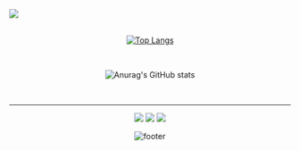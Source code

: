 

<img src="https://capsule-render.vercel.app/api?type=slice&color=gradient&height=300&section=header&text=while(true){new%20effort();}&fontSize=60&fontAlign=50" />

<div align="center">

<br/>
 
[![Top Langs](https://github-readme-stats.vercel.app/api/top-langs/?username=KorBetterCoder)](https://github.com/KorBetterCoder/github-readme-stats)

<br/>
 
![Anurag's GitHub stats](https://github-readme-stats.vercel.app/api?username=KorBetterCoder&show_icons=true&theme=radical)

<br/>
<hr>
 
<!-- 블로그 --><a href="http://bettercoding.tistory.com"><img src="https://img.shields.io/badge/Tech Blog-000000?style=plastic&logo=Tistory&logoColor=white"/></a>&nbsp;<!-- 지메일 --><a href="https://mail.google.com/mail/u/0/#inbox?compose=CllgCJZWPVnckhSFHKcsQjjbZHDDjtsQWrqLbJDRSCQqQzjWNLBffXkdnpscFxPdPBrxTpMXdwg"><img src="https://img.shields.io/badge/galashow7@gmail.com-EA4335?style=plastic&logo=Gmail&logoColor=white"/></a>&nbsp;<!-- 노션 --><a href="https://mail.google.com/mail/u/0/#inbox?compose=CllgCJZWPVnckhSFHKcsQjjbZHDDjtsQWrqLbJDRSCQqQzjWNLBffXkdnpscFxPdPBrxTpMXdwg"><img src="https://img.shields.io/badge/Notion-000000?style=plastic&logo=Notion&logoColor=white"/></a>
 
 
![footer](https://capsule-render.vercel.app/api?type=slice&color=gradient&section=footer)
</div>

<!--
**KorBetterCoder/KorBetterCoder** is a ✨ _special_ ✨ repository because its `README.md` (this file) appears on your GitHub profile.

Here are some ideas to get you started:

- 🔭 I’m currently working on ...
- 🌱 I’m currently learning ...
- 👯 I’m looking to collaborate on ...
- 🤔 I’m looking for help with ...
- 💬 Ask me about ...
- 📫 How to reach me: ...
- 😄 Pronouns: ...
- ⚡ Fun fact: ...
-->
